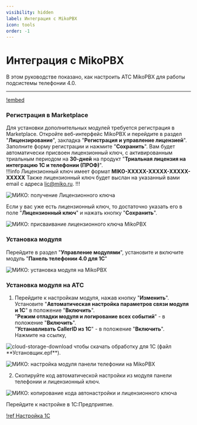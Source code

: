 ```yaml
---
visibility: hidden
label: Интеграция с MikoPBX
icon: tools
order: -1
---
```


# Интеграция с MikoPBX

В этом руководстве показано, как настроить АТС MikoPBX для работы подсистемы телефонии 4.0.

---

[!embed](https://www.youtube.com/watch?v=96dr4T9KAlQ)

### Регистрация в Marketplace
 
Для установки дополнительных модулей требуется регистрация в Marketplace. Откройте веб-интерфейс MikoPBX и перейдите
в раздел "**Лицензирование**", закладка "**Регистрация и управление лицензией**".
Заполните форму регистрации и нажмите "**Сохранить**". Вам будет автоматически присвоен лицензионный ключ, с активированным триальным периодом на **30-дней** на продукт "**Триальная лицензия на интеграцию 1С и телефонии (ПРОФ)**".<br>
!!!info Лицензионный ключ имеет формат **MIKO-XXXXX-XXXXX-XXXXX-XXXXX**
Также лицензионный ключ будет выслан на указанный вами email с адреса lic@miko.ru. 
!!!

<img class="miko-shadow img-zoomable"  
    src="/assets/mikopbx/mikopbx_0.png"
    data-original="/assets/mikopbx/mikopbx_0.png"
    srcset="/assets/mikopbx/mikopbx_0_prev.png 1x, /assets/mikopbx/mikopbx_0.png 2x" 
    alt="МИКО: получение Лицензионного ключа"
/> 

Если у вас уже есть лицензионный ключ, то достаточно указать его в поле "**Лицензионный ключ**" и нажать кнопку "**Сохранить**".

<img class="miko-shadow img-zoomable"  
    src="/assets/mikopbx/mikopbx_1.png"
    data-original="/assets/mikopbx/mikopbx_1.png"
    srcset="/assets/mikopbx/mikopbx_1_prev.png 1x, /assets/mikopbx/mikopbx_1.png 2x" 
    alt="МИКО: присваивание лицензионного ключа MikoPBX"
/> 

### Установка модуля
Перейдите в раздел "**Управление модулями**", установите и включите модуль "**Панель телефонии 4.0 для 1С**" 

<img class="miko-shadow img-zoomable"  
   src="/assets/mikopbx/mikopbx_0.gif"
   data-original="/assets/mikopbx/mikopbx_0.gif"
   srcset="/assets/mikopbx/mikopbx_0_prev.gif 1x, /assets/mikopbx/mikopbx_0.gif 2x" 
   alt="МИКО: установка модуля на MikoPBX"
/> 

### Установка модуля на АТС

1. Перейдите к настройкам модуля, нажав кнопку "**Изменить**". <br>
Установите "**Автоматическая настройка параметров связи модуля и 1С**" в положение "**Включить**". <br>
"**Режим отладки модуля и логирование всех событий**" - в положение "**Включить**". <br>
"**Устанавливать CallerID из 1С**" - в положение "**Включить**". <br>
Нажмите на ссылку,
<img src="~/assets/cloud-storage-download.png" alt="cloud-storage-download"/>
чтобы скачать обработку для 1С (файл **Установщик.epf**).

<img class="miko-shadow img-zoomable"  
   src="/assets/mikopbx/mikopbx_2.gif"
   data-original="/assets/mikopbx/mikopbx_2.gif"
   srcset="/assets/mikopbx/mikopbx_2_prev.gif 1x, /assets/mikopbx/mikopbx_2.gif 2x" 
   alt="МИКО: настройка модуля панели телефонии на MikoPBX"
/> 

2. Скопируйте код автоматической настройки из модуля панели телефонии и лицензионный ключ.

<img class="miko-shadow img-zoomable"  
   src="/assets/mikopbx/mikopbx_3.gif"
   data-original="/assets/mikopbx/mikopbx_3.gif"
   srcset="/assets/mikopbx/mikopbx_3_prev.gif 1x, /assets/mikopbx/mikopbx_3.gif 2x" 
   alt="МИКО: копирование кода автонастройки и лицензионного ключа"
/> 

Перейдите к настройке в 1С:Предприятие.

[!ref Настройка 1С](/get-started/nastroyka_1c)
